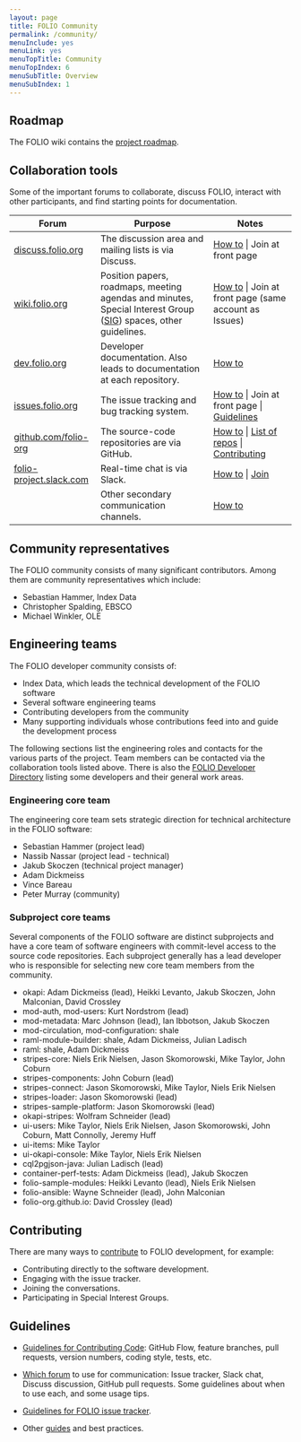 ```yaml
---
layout: page
title: FOLIO Community
permalink: /community/
menuInclude: yes
menuLink: yes
menuTopTitle: Community
menuTopIndex: 6
menuSubTitle: Overview
menuSubIndex: 1
---
```


## Roadmap

The FOLIO wiki contains the [project roadmap](https://wiki.folio.org/display/PC/FOLIO+Roadmap).

## Collaboration tools

Some of the important forums to collaborate, discuss FOLIO, interact with other participants, and find starting points for documentation.

<table>
  <thead>
    <tr>
      <th>Forum</th>
      <th width="40%">Purpose</th>
      <th>Notes</th>
    </tr>
  </thead>
  <tbody>
    <tr>
      <td> <a href="https://discuss.folio.org">discuss.folio.org</a> </td>
      <td> The discussion area and mailing lists is via Discuss. </td>
      <td>
        <a href="which-forum#discuss">How to</a> |
        Join at front page
      </td>
    </tr>
    <tr>
      <td> <a href="https://wiki.folio.org">wiki.folio.org</a> </td>
      <td>
        Position papers, roadmaps, meeting agendas and minutes, Special Interest Group
        (<a href="https://wiki.folio.org/display/PC/Special+Interest+Groups">SIG</a>) spaces,
        other guidelines.
      </td>
      <td>
        <a href="which-forum#wiki">How to</a> |
        Join at front page (same account as Issues)
      </td>
    </tr>
    <tr>
      <td> <a href="http://dev.folio.org">dev.folio.org</a> </td>
      <td> Developer documentation. Also leads to documentation at each repository. </td>
      <td>
        <a href="https://github.com/folio-org/folio-org.github.io/blob/master/README.md">How to</a>
      </td>
    </tr>
    <tr>
      <td> <a href="https://issues.folio.org">issues.folio.org</a> </td>
      <td> The issue tracking and bug tracking system.
      </td>
      <td>
        <a href="which-forum#issue-tracker">How to</a> |
        Join at front page |
        <a href="guide-issues">Guidelines</a>
      </td>
    </tr>
    <tr>
      <td> <a href="https://github.com/folio-org">github.com/folio-org</a> </td>
      <td> The source-code repositories are via GitHub. </td>
      <td>
        <a href="which-forum#github">How to</a> |
        <a href="/source-code">List of repos</a> |
        <a href="contrib-code">Contributing</a>
      </td>
    </tr>
    <tr>
      <td> <a href="https://folio-project.slack.com">folio-project.slack.com</a> </td>
      <td> Real-time chat is via Slack. </td>
      <td>
        <a href="which-forum#slack">How to</a> |
        <a href="https://slack-invitation.folio.org">Join</a>
      </td>
    </tr>
    <tr>
      <td> </td>
      <td> Other secondary communication channels.</td>
      <td>
        <a href="which-forum#secondary">How to</a>
      </td>
    </tr>
  </tbody>
</table>

## Community representatives

The FOLIO community consists of many significant contributors.  Among
them are community representatives which include:

- Sebastian Hammer, Index Data
- Christopher Spalding, EBSCO
- Michael Winkler, OLE

## Engineering teams

The FOLIO developer community consists of:

- Index Data, which leads the technical development of the FOLIO
  software
- Several software engineering teams
- Contributing developers from the community
- Many supporting individuals whose contributions feed into and guide
  the development process

The following sections list the engineering roles and contacts for the various parts of
the project.  Team members can be contacted via the collaboration tools
listed above.
There is also the [FOLIO Developer Directory](https://wiki.folio.org/display/COMMUNITY/FOLIO+Developer+Directory) listing some developers and their general work areas.

### Engineering core team

The engineering core team sets strategic direction for technical
architecture in the FOLIO software:

- Sebastian Hammer (project lead)
- Nassib Nassar (project lead - technical)
- Jakub Skoczen (technical project manager)
- Adam Dickmeiss
- Vince Bareau
- Peter Murray (community)

### Subproject core teams

Several components of the FOLIO software are distinct subprojects and
have a core team of software engineers with commit-level access to the
source code repositories.  Each subproject generally has a lead
developer who is responsible for selecting new core team members from
the community.

- okapi: Adam Dickmeiss (lead), Heikki Levanto, Jakub Skoczen, John
  Malconian, David Crossley
- mod-auth, mod-users: Kurt Nordstrom (lead)
- mod-metadata: Marc Johnson (lead), Ian Ibbotson, Jakub Skoczen
- mod-circulation, mod-configuration: shale
- raml-module-builder: shale, Adam Dickmeiss, Julian Ladisch
- raml: shale, Adam Dickmeiss
- stripes-core: Niels Erik Nielsen, Jason Skomorowski, Mike Taylor, John Coburn
- stripes-components: John Coburn (lead)
- stripes-connect: Jason Skomorowski, Mike Taylor, Niels Erik Nielsen
- stripes-loader: Jason Skomorowski (lead)
- stripes-sample-platform: Jason Skomorowski (lead)
- okapi-stripes: Wolfram Schneider (lead)
- ui-users: Mike Taylor, Niels Erik Nielsen, Jason Skomorowski, John Coburn, Matt Connolly, Jeremy Huff
- ui-items: Mike Taylor
- ui-okapi-console: Mike Taylor, Niels Erik Nielsen
- cql2pgjson-java: Julian Ladisch (lead)
- container-perf-tests: Adam Dickmeiss (lead), Jakub Skoczen
- folio-sample-modules: Heikki Levanto (lead), Niels Erik Nielsen
- folio-ansible: Wayne Schneider (lead), John Malconian
- folio-org.github.io: David Crossley (lead)

## Contributing

There are many ways to [contribute](/doc/#community)
to FOLIO development, for example:

- Contributing directly to the software development.
- Engaging with the issue tracker.
- Joining the conversations.
- Participating in Special Interest Groups.

## Guidelines

- [Guidelines for Contributing Code](contrib-code):
  GitHub Flow, feature branches, pull requests, version numbers, coding style,
  tests, etc.

- [Which forum](which-forum) to use for communication:
  Issue tracker, Slack chat, Discuss discussion, GitHub pull requests.
  Some guidelines about when to use each, and some usage tips.

- [Guidelines for FOLIO issue tracker](guide-issues).

- Other [guides](/doc/#guides) and best practices.
